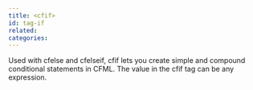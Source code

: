 ```yaml
---
title: <cfif>
id: tag-if
related:
categories:
---
```


Used with cfelse and cfelseif, cfif lets you create simple and compound conditional statements
in CFML. The value in the cfif tag can be any expression.